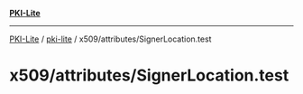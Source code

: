[**PKI-Lite**](../../../../README.md)

---

[PKI-Lite](../../../../README.md) / [pki-lite](../../../README.md) / x509/attributes/SignerLocation.test

# x509/attributes/SignerLocation.test
